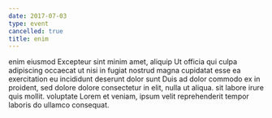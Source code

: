 ```yaml
---
date: 2017-07-03
type: event
cancelled: true
title: enim
---
```

enim eiusmod Excepteur sint minim amet, aliquip Ut officia qui culpa adipiscing occaecat ut nisi in fugiat nostrud magna cupidatat esse ea exercitation eu incididunt deserunt dolor sunt Duis ad dolor commodo ex in proident, sed dolore dolore consectetur in elit, nulla ut aliqua. sit labore irure quis mollit. voluptate Lorem et veniam, ipsum velit reprehenderit tempor laboris do ullamco consequat.